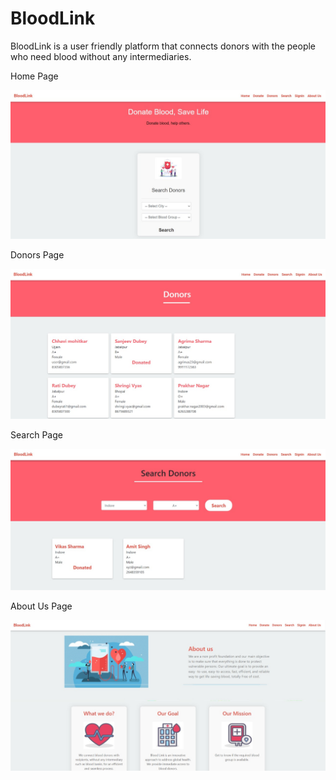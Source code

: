 <h1>BloodLink</h1>
<p>BloodLink is a user friendly platform that connects donors with the people who need blood without any intermediaries.</p>
<p>Home Page</p>
<img src = "https://github.com/dubeyrati/BloodLink/blob/main/Project%20Images/Home%20Page.jpg?raw=true">
<p>Donors Page</p>
<img src = "https://github.com/dubeyrati/BloodLink/blob/main/Project%20Images/Donors%20Page.jpg?raw=true">
<p>Search Page</p>
<img src = "https://github.com/dubeyrati/BloodLink/blob/main/Project%20Images/Search%20Page.jpg?raw=true">
<p>About Us Page</p>
<img src = "https://github.com/dubeyrati/BloodLink/blob/main/Project%20Images/About%20Us%20Page.jpg?raw=true">
